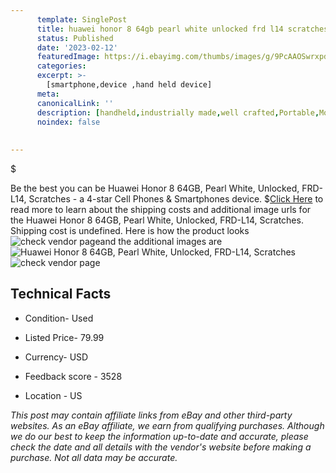 ```yaml
---
      template: SinglePost
      title: huawei honor 8 64gb pearl white unlocked frd l14 scratches
      status: Published
      date: '2023-02-12'
      featuredImage: https://i.ebayimg.com/thumbs/images/g/9PcAAOSwrxpd7Alq/s-l225.jpg
      categories: 
      excerpt: >-
        [smartphone,device ,hand held device]
      meta:
      canonicalLink: ''
      description: [handheld,industrially made,well crafted,Portable,Mobile,Compact,Convenient,Lightweight,Maneuverable,Man-portable,Miniature,Carriable,Hand-held,Light,Holdable,Transportable,Mobile device,Pocket-sized,On-the-go,Wireless,Cordless,Compact size,Convenient size, smartphone,device ,hand held device]
      noindex: false
      
        
---
```

$

Be the best you can be  Huawei Honor 8 64GB, Pearl White, Unlocked, FRD-L14, Scratches - a 4-star Cell Phones & Smartphones device.
$[Click Here](https://www.ebay.com/itm/184073899664?hash=item2adba8ce90%3Ag%3A9PcAAOSwrxpd7Alq&mkevt=1&mkcid=1&mkrid=711-53200-19255-0&campid=%253CePNCampaignId%253E&customid=%253CreferenceId%253E&toolid=10049) to read more to learn about the shipping costs and additional image urls for the Huawei Honor 8 64GB, Pearl White, Unlocked, FRD-L14, Scratches. Shipping cost is undefined. Here is how the product looks ![check vendor page](https://i.ebayimg.com/thumbs/images/g/9PcAAOSwrxpd7Alq/s-l225.jpg)and the additional images are![Huawei Honor 8 64GB, Pearl White, Unlocked, FRD-L14, Scratches](https://i.ebayimg.com/images/g/9PcAAOSwrxpd7Alq/s-l1200.jpg)![check vendor page](https://origin-galleryplus.ebayimg.com/ws/web/184073899664_2_0_1/225x225.jpg,https://origin-galleryplus.ebayimg.com/ws/web/184073899664_3_0_1/225x225.jpg,https://origin-galleryplus.ebayimg.com/ws/web/184073899664_4_0_1/225x225.jpg,https://origin-galleryplus.ebayimg.com/ws/web/184073899664_5_0_1/225x225.jpg,https://origin-galleryplus.ebayimg.com/ws/web/184073899664_6_0_1/225x225.jpg,https://origin-galleryplus.ebayimg.com/ws/web/184073899664_7_0_1/225x225.jpg,https://origin-galleryplus.ebayimg.com/ws/web/184073899664_8_0_1/225x225.jpg,https://origin-galleryplus.ebayimg.com/ws/web/184073899664_9_0_1/225x225.jpg)



 ## Technical Facts 



     
      

 - Condition- Used 


      

 - Listed Price- 79.99 


      

 - Currency- USD 


      

 - Feedback score - 3528 


      

 - Location - US 


      
      

 *_This post may contain affiliate links from eBay and other third-party websites. As an eBay affiliate, we earn from qualifying purchases. Although we do our best to keep the information up-to-date and accurate, please check the date and all details with the vendor's website before making a purchase. Not all data may be accurate._*






